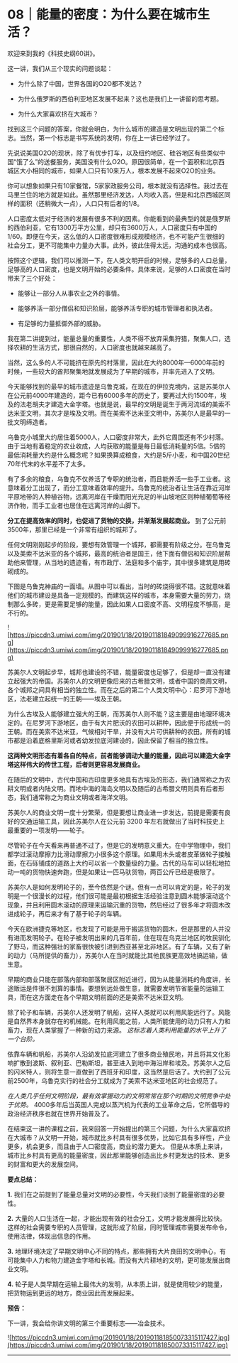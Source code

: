 # 08｜能量的密度：为什么要在城市生活？

欢迎来到我的《科技史纲60讲》。

这一讲，我们从三个现实的问题谈起：

* 为什么除了中国，世界各国的O2O都不发达？

* 为什么俄罗斯的西伯利亚地区发展不起来？这也是我们上一讲留的思考题。

* 为什么大家喜欢挤在大城市？

找到这三个问题的答案，你就会明白，为什么城市的建造是文明出现的第二个标志。当然，第一个标志是书写系统的发明，你在上一讲已经学过了。

先说说美国O2O的现状，除了有优步打车，以及纽约地区、硅谷地区有些类似中国“饿了么”的送餐服务，美国没有什么O2O。原因很简单，在一个面积和北京西城区大小相同的城市，如果人口只有10来万人，根本发展不起来O2O的业务。

你可以想象如果只有10家餐馆，5家家政服务公司，根本就没有选择性。我过去在马里兰住的地方就是如此。虽然那里经济发达，人均收入高，但是和北京西城区同样的面积（还稍微大一点），人口只有后者的1/8。

人口密度太低对于经济的发展有很多不利的因素。你能看到的最典型的就是俄罗斯的西伯利亚，它有1300万平方公里，却只有3600万人，人口密度只有中国的1/60。即便在今天，这么低的人口密度很难形成规模经济，也不可能产生很细的社会分工，更不可能集中力量办大事。此外，彼此住得太远，沟通的成本也很高。

按照这个逻辑，我们可以推测一下，在人类文明开启的时候，足够多的人口总量，足够高的人口密度，也是文明开始的必要条件。具体来说，足够的人口密度在当时带来了三个好处：

* 能够让一部分人从事农业之外的事情。

* 能够养活一部分僧侣和知识阶层，能够养活专职的城市管理者和执法者。

* 有足够的力量抵御外部的威胁。

我在第二讲提到过，能量总量的重要性，人类不得不放弃采集狩猎，聚集人口，选择农耕的生活方式，那很自然的，人口密度也就越来越高了。

当然，这么多的人不可能挤在原先的村落里，因此在大约8000年—6000年前的时候，一些较大的酋邦聚集地就发展成为了早期的城市，并率先进入了文明。

今天能够找到的最早的城市遗迹是乌鲁克城，在现在的伊拉克境内，这是苏美尔人在公元前4000年建造的，距今已有6000多年的历史了，要再过大约1500年，埃及的法老胡夫才建造大金字塔。也就是说，最早的文明是诞生于两河流域的美索不达米亚文明，其次才是埃及文明。而在美索不达米亚文明中，苏美尔人是最早的一批文明缔造者。

乌鲁克小城里大约居住着5000人，人口密度非常大，此外它周围还有不少村落。由于当地有着稳定的农业收成，人均获取的能量是每日最低消耗量的5倍。5倍的最低消耗量大约是什么概念呢？如果换算成粮食，大约是5斤小麦，和中国20世纪70年代末的水平差不了太多。

有了多余的粮食，乌鲁克不仅养活了专职的统治者，而且能养活一些手工业者。这意味着分工出现了，而分工意味着效率的提升。乌鲁克的统治者让生活在靠近河岸平原地带的人种植谷物，远离河岸在干燥而阳光充足的半山坡地区则种植葡萄等经济作物，而手工业者也居住在远离河岸的山脚下。

 **分工在提高效率的同时，也促进了货物的交换，并渐渐发展起商业。** 到了公元前3500年，那里已经是一个非常有组织的城邦了。

任何文明刚刚起步的阶段，要想有效管理一个城邦，都需要有阶级之分。在乌鲁克以及美索不达米亚的各个城邦，最高的统治者是国王，他下面有僧侣和知识阶层帮助他来管理，从当地的遗迹看，有市政厅、法庭和多个庙宇，其中很多建筑是用砖砌成的。

下图是乌鲁克神庙的一面墙。从图中可以看出，当时的砖烧得很不错。这就意味着他们的城市建设是具备一定规模的。而建筑这样的城市，本身需要大量的劳力，烧制那么多砖，更是需要足够的能量，因此如果人口密度不高、文明程度不够高，是不行的。

![https://piccdn3.umiwi.com/img/201901/18/201901181849099916277685.png](https://piccdn3.umiwi.com/img/201901/18/201901181849099916277685.png)

苏美尔人文明起步早，城邦也建设的不错，能量密度也足够了，但是却一直没有建立起强大的帝国。苏美尔人的文明更像后来的古希腊文明，或者中国的商周文明，各个城邦之间具有相当的独立性。而在之后的第二个人类文明中心：尼罗河下游地区，法老建立起统一的王朝——埃及王朝。

为什么古埃及人能够建立强大的王朝，而苏美尔人则不能？这主要是由地理环境决定的。在尼罗河下游地区，由于有大片肥沃的农田可以耕种，因此便于形成统一的王朝。而在美索不达米亚，气候相对干旱，并没有大片可供耕种的农田。所有的城市都是沿着底格里斯河或者幼发拉底河建设的，因此保留了相当的独立性。

 **这两种文明形态有着各自的特点，前者能够调动大量的能量，因此可以建造大金字塔这样伟大的传世工程，后者则更容易发展商业。**

在随后的文明中，古代中国和古印度更多地具有古埃及的形态，我们通常称之为农耕文明或者内陆文明。而地中海的海岛文明以及随后的古希腊文明则具有后者形态，我们通常称之为商业文明或者海洋文明。

苏美尔人的商业文明一度十分繁荣，但是要想让商业进一步发达，前提是需要有良好的交通运输工具，因此苏美尔人在公元前 3200 年左右就做出了当时科技史上最重要的一项发明——轮子。

尽管轮子在今天看来再普通不过了，但是它的发明意义重大。在中学物理中，我们都学过滚动摩擦力比滑动摩擦力小很多这个原理。如果用木头或者皮革做轮子接触面，在石砾铺成的道路上大约可以省一个数量级的力量。古代的马车可以轻松地拉动一吨的货物快速奔跑，但是如果让一匹马驮货物，两百公斤已经是极限了。

苏美尔人是如何发明轮子的，至今依然是个谜。但有一点可以肯定的是，轮子的发明是一个很漫长的过程，他们很可能是最初根据生活经验注意到圆木能够滚动这个现象，并且利用圆木滚动的原理来运输沉重的货物，然后经过了很多年才将圆木改进成轮子，再后来才有了基于轮子的车辆。

今天在欧洲捷克等地区，也发现了可能是用于搬运货物的圆木，但是那里的人并没有进而发明轮子。在轮子被发明出来的几百年前，住在现在乌克兰地区的牧民驯化了野马，而这种强壮的家畜很快被引进到西亚甚至北非地区。有了车辆，又有了新的动力（马所提供的畜力），苏美尔人在当时就能比其他民族更高效地搞运输，做生意。

早期的商业只能在部落内部和部落聚居区附近进行，因为从能量消耗的角度讲，长途贩运是件很不划算的事情。要想到远处做生意，就需要发明节省能量的运输工具，而在这方面走在各个早期文明前面的还是美索不达米亚文明。

除了轮子和车辆，苏美尔人还发明了帆船，这样人类就可以利用风能远行了。风能是自然界本身就存在的机械能。在利用风能之前，人类所能使用的动力只有人力和畜力，现在人类掌握了一种新的动力来源。 *这标志着人类利用能量的水平上升了一个台阶。*

依靠车辆和帆船，苏美尔人沿幼发拉底河建立了很多商业殖民地，并且将其文化影响扩散到波斯、叙利亚、巴勒斯坦，甚至进入到地中海沿岸和埃及。苏美尔人之后的闪米特人，则将生意一直做到了西班牙和印度，这当然是后话了。大约到了公元前2500年，乌鲁克实行的社会分工就成为了美索不达米亚地区的社会规范了。

 *在人类几乎任何文明阶段，最有效掌握动力的文明常常在那个时期的文明竞争中处于优势。* 4000多年后当英国人完成以蒸汽机为代表的工业革命之后，它所倡导的政治经济秩序也就在世界开始普及了。

在结束这一讲的课程之前，我来回答一开始提出的第三个问题，为什么大家喜欢挤在大城市？从文明一开始，城市就比乡村具有很多优势，比如它具有多样性，产业更多，机会更多，而且由于人口密度高，商业的潜力更大。 但是从本质上来讲，城市比乡村具有更高的能量密度，因此那里能够创造出比乡村更发达的技术、更多的财富和更大的发展空间。

 **要点总结：**

 **1.** 我们在之前提到了能量总量对文明的必要性，今天我们谈到了能量密度的必要性。

 **2.** 大量的人口生活在一起，才能出现有效的社会分工，文明才能发展得比较快。这样的社会需要专职的人员管理，这就形成了阶层，同时管理城市需要发布命令，使用法律，体现出信息的作用。

 **3.** 地理环境决定了早期文明中心不同的特点，那些拥有大片良田的文明中心，有可能集中人力和物力建造金字塔和长城。而没有大片耕地的文明，更可能发展出商业文明。

 **4.** 轮子是人类早期在运输上最伟大的发明，从本质上讲，就是使用较少的能量，把货物运到更远的地方，商业因此而发展起来。

 **预告：**

下一讲，我会给你讲文明的第三个重要标志——冶金技术。

![https://piccdn3.umiwi.com/img/201901/18/201901181850073315117427.jpg](https://piccdn3.umiwi.com/img/201901/18/201901181850073315117427.jpg)

---
